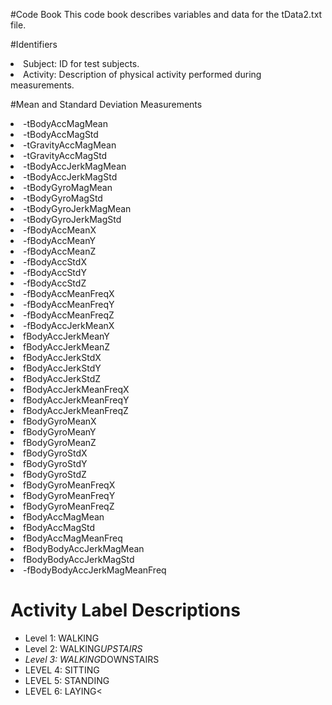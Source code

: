#Code Book 
This code book describes variables and data for the tData2.txt file.</li>


#Identifiers
<li>Subject: ID for test subjects.</li>
<li>Activity: Description of physical activity performed during measurements.</li>

#Mean and Standard Deviation Measurements
<li>-tBodyAccMagMean</li>
<li>-tBodyAccMagStd</li>
<li>-tGravityAccMagMean</li>
<li>-tGravityAccMagStd</li>
<li>-tBodyAccJerkMagMean</li>
<li>-tBodyAccJerkMagStd</li>
<li>-tBodyGyroMagMean</li>
<li>-tBodyGyroMagStd</li>
<li>-tBodyGyroJerkMagMean</li>
<li>-tBodyGyroJerkMagStd</li>
<li>-fBodyAccMeanX</li>
<li>-fBodyAccMeanY</li>
<li>-fBodyAccMeanZ</li>
<li>-fBodyAccStdX</li>
<li>-fBodyAccStdY</li>
<li>-fBodyAccStdZ</li>
<li>-fBodyAccMeanFreqX</li>
<li>-fBodyAccMeanFreqY</li>
<li>-fBodyAccMeanFreqZ</li>
<li>-fBodyAccJerkMeanX</li>
<li>fBodyAccJerkMeanY</li>
<li>fBodyAccJerkMeanZ</li>
<li>fBodyAccJerkStdX</li>
<li>fBodyAccJerkStdY</li>
<li>fBodyAccJerkStdZ</li>
<li>fBodyAccJerkMeanFreqX</li>
<li>fBodyAccJerkMeanFreqY</li>
<li>fBodyAccJerkMeanFreqZ</li>
<li>fBodyGyroMeanX</li>
<li>fBodyGyroMeanY</li>
<li>fBodyGyroMeanZ</li>
<li>fBodyGyroStdX</li>
<li>fBodyGyroStdY</li>
<li>fBodyGyroStdZ</li>
<li>fBodyGyroMeanFreqX</li>
<li>fBodyGyroMeanFreqY</li>
<li>fBodyGyroMeanFreqZ</li>
<li>fBodyAccMagMean</li>
<li>fBodyAccMagStd</li>
<li>fBodyAccMagMeanFreq</li>
<li>fBodyBodyAccJerkMagMean</li>
<li>fBodyBodyAccJerkMagStd</li>
<li>-fBodyBodyAccJerkMagMeanFreq</li>


# Activity Label Descriptions
* Level 1: WALKING
* Level 2: WALKING<em>UPSTAIRS
* Level 3: WALKING</em>DOWNSTAIRS
* LEVEL 4: SITTING
* LEVEL 5: STANDING
* LEVEL 6: LAYING<
